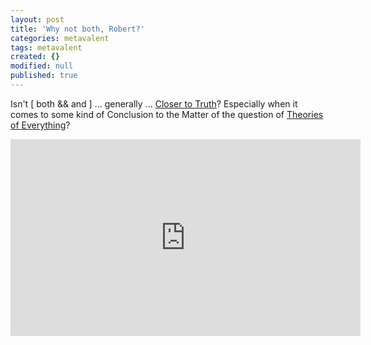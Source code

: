 ```yaml
---
layout: post
title: 'Why not both, Robert?'
categories: metavalent
tags: metavalent
created: {}
modified: null
published: true
---
```

Isn't [ both && and ] ... generally ... [Closer to Truth](https://closertotruth.com)? Especially when it comes to some kind of Conclusion to the Matter of the question of [Theories of Everything](https://www.youtube.com/c/TheoriesofEverything)?

<div class="embed-container"><iframe width="560" height="315" src="https://youtu.be/Q1b4KbF2EEM" title="YouTube video player" frameborder="0" allow="accelerometer; autoplay; clipboard-write; encrypted-media; gyroscope; picture-in-picture" allowfullscreen></iframe></div>
